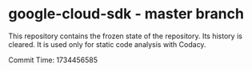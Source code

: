 # google-cloud-sdk - master branch

This repository contains the frozen state of the repository.
Its history is cleared. It is used only for static code
analysis with Codacy.

Commit Time: 1734456585